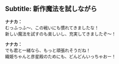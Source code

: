 # 

  
## Subtitle: 新作魔法を試しながら
  
**ナナカ：**  
むっふっふ～、この戦いにも慣れてきましたな！  
新しい魔法を試すのも楽しいし、充実してきましたぞ～！  
  
**ナナカ：**  
でも君と一緒なら、もっと頑張れそうだね！  
織姫ちゃんと彦星殿のためにも、どんどんいっちゃおー！  
